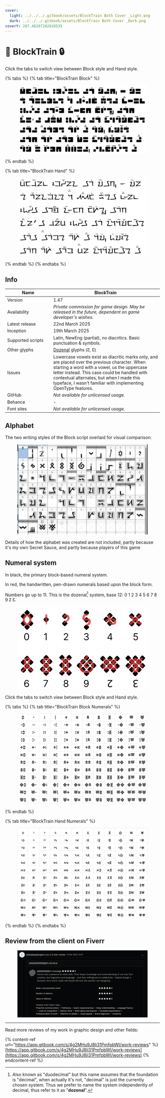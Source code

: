 ```yaml
---
cover:
  light: ../../../.gitbook/assets/BlockTrain Both Cover _Light.png
  dark: ../../../.gitbook/assets/BlockTrain Both Cover _Dark.png
coverY: 287.48287282818535
---
```


# 🚂 BlockTrain 🔒

Click the tabs to switch view between Block style and Hand style.

{% tabs %}
{% tab title="BlockTrain Block" %}
<figure><picture><source srcset="../../../.gitbook/assets/Story in BlockTrain Block _Dark.png" media="(prefers-color-scheme: dark)"><img src="../../../.gitbook/assets/Story in BlockTrain Block _Light.png" alt=""></picture><figcaption></figcaption></figure>
{% endtab %}

{% tab title="BlockTrain Hand" %}
<figure><picture><source srcset="../../../.gitbook/assets/Story in BlockTrain Hand _Dark.png" media="(prefers-color-scheme: dark)"><img src="../../../.gitbook/assets/Story in BlockTrain Hand _Light.png" alt=""></picture><figcaption></figcaption></figure>
{% endtab %}
{% endtabs %}

## Info

<table><thead><tr><th width="162">Name</th><th width="440">BlockTrain</th></tr></thead><tbody><tr><td>Version</td><td>1.47</td></tr><tr><td>Availability</td><td><em>Private commission for game design. May be released in the future, dependent on game developer's wishes.</em></td></tr><tr><td>Latest release</td><td>22nd March 2025</td></tr><tr><td>Inception</td><td>19th March 2025</td></tr><tr><td>Supported scripts</td><td>Latin, NewEng (partial), no diacritics. Basic punctuation &#x26; symbols. </td></tr><tr><td>Other glyphs</td><td><a data-footnote-ref href="#user-content-fn-1">Dozenal</a> glyphs (↊, ↋)</td></tr><tr><td>Issues</td><td>Lowercase vowels exist as diacritic marks only, and are placed over the previous character. When starting a word with a vowel, us the uppercase letter instead. This case could be handled with contextual alternates, but when I made this typeface, I wasn't familiar with implementing OpenType features.</td></tr><tr><td>GitHub</td><td><em>Not available for unlicensed usage.</em></td></tr><tr><td>Behance</td><td>-</td></tr><tr><td>Font sites</td><td><em>Not available for unlicensed usage.</em></td></tr></tbody></table>

## Alphabet

The two writing styles of the Block script overlaid for visual comparison:

<div data-full-width="false"><figure><picture><source srcset="../../../.gitbook/assets/image_2025-03-24_163852377.png" media="(prefers-color-scheme: dark)"><img src="../../../.gitbook/assets/image_2025-03-24_163931096.png" alt=""></picture><figcaption></figcaption></figure></div>

Details of how the alphabet was created are not included, partly because it's my own Secret Sauce, and partly because players of this game

## Numeral system

In black, the primary block-based numeral system.&#x20;

In red, the handwritten, pen-drawn numerals based upon the block form.

Numbers go up to 11. This is the dozenal[^2] system, base 12: 0 1 2 3 4 5 6 7 8 9 ↊ ↋.

<figure><img src="../../../.gitbook/assets/Numbers Dozenal Overlaid in BlockTrain Block and Hand _Both.png" alt=""><figcaption></figcaption></figure>

Click the tabs to switch view between Block style and Hand style.

{% tabs %}
{% tab title="BlockTrain Block Numerals" %}
<figure><picture><source srcset="../../../.gitbook/assets/Numbers Dozenal in BlockTrain Block _Dark.png" media="(prefers-color-scheme: dark)"><img src="../../../.gitbook/assets/Numbers Dozenal in BlockTrain Block _Light.png" alt=""></picture><figcaption></figcaption></figure>
{% endtab %}

{% tab title="BlockTrain Hand Numerals" %}
<figure><picture><source srcset="../../../.gitbook/assets/Numbers Dozenal in BlockTrain Hand _Dark.png" media="(prefers-color-scheme: dark)"><img src="../../../.gitbook/assets/Numbers Dozenal in BlockTrain Hand _Light.png" alt=""></picture><figcaption></figcaption></figure>
{% endtab %}
{% endtabs %}

## Review from the client on Fiverr

<figure><img src="../../../.gitbook/assets/image (3).png" alt=""><figcaption></figcaption></figure>

***

Read more reviews of my work in graphic design and other fields:

{% content-ref url="https://app.gitbook.com/s/4g2MHu9J8li31PmfpbWI/work-reviews" %}
[https://app.gitbook.com/s/4g2MHu9J8li31PmfpbWI/work-reviews](https://app.gitbook.com/s/4g2MHu9J8li31PmfpbWI/work-reviews)
{% endcontent-ref %}



[^1]: Duodecimal — Base 12

[^2]: Also known as "duodecimal" but this name assumes that the foundation is "decimal", when actually it's not, "decimal" is just the currently chosen system. Thus we prefer to name the system independently of decimal, thus refer to it as "**dozenal**".
